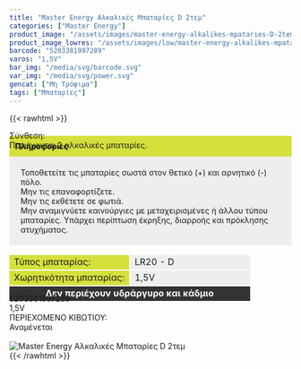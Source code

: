 ```yaml
---
title: "Master Energy Αλκαλικές Μπαταρίες D 2τεμ"
categories: ["Master Energy"]
product_image: "/assets/images/master-energy-alkalikes-mpataries-D-2tem.jpg"
product_image_lowres: "/assets/images/low/master-energy-alkalikes-mpataries-D-2tem.jpg"
barcode: "5203381997289"
varos: "1,5V"
bar_img: "/media/svg/barcode.svg"
var_img: "/media/svg/power.svg"
gencat: ["Μη Τρόφιμα"]
tags: ["Μπαταρίες"]
---
```

{{< rawhtml >}}
<div class="product">
  <div id="sistatika">Σύνθεση:</div>
  <div class="alltext">Περιέχονται 2 αλκαλικές μπαταρίες.<br></div>
  <div class="alltext" style="margin-top:-25px">
    <p style="background: #d5e03c;padding:10px;margin: 0;"><b>Πληροφορίες</b></p>
    <p style="padding: 20px;background: #eee;margin: 0;">Τοποθετείτε τις μπαταρίες σωστά στον θετικό (+) και αρνητικό
      (-) πόλο.<br>Μην τις επαναφορτίζετε.<br>Μην τις εκθέτετε σε φωτιά.<br>Μην αναμιγνύετε καινούργιες με
      μεταχειρισμένες ή άλλου τύπου μπαταρίες. Υπάρχει περίπτωση έκρηξης, διαρροής και πρόκλησης ατυχήματος.</p>
    <table
      style="border-collapse: separate;width: -webkit-fill-available;margin: 15px -2px -15px -2px;table-layout: fixed;"
      border="0" cellpadding="10px">
      <tbody>
        <tr>
          <td style="background-color: #d5e03c;width: 50%;">Τύπος μπαταρίας:</td>
          <td style="background-color: #eeeeee;">LR20 - D</td>
        </tr>
        <tr>
          <td style="background-color: #d5e03c;">Χωρητικότητα μπαταρίας:</td>
          <td style="background-color: #eeeeee;">1,5V</td>
        </tr>
        <tr>
          <td style="background-color: #333333; text-align: center;" colspan="2"><span
              style="color: #ffffff;"><strong>Δεν περιέχουν υδράργυρο και κάδμιο</strong></span></td>
        </tr>
      </tbody>
    </table>
  </div>
  <div id="barcode">
    <div id="barimage1"></div><span id="bartext">5203381997289</span>
  </div>
  <div id="varos">
    <div id="powerimage">
    </div><span id="varostext">1,5V</span>
  </div>
  <div id="kivotio">ΠΕΡΙΕΧΟΜΕΝΟ ΚΙΒΩΤΙΟΥ:<br>Αναμένεται</div><br>
  <div class="pimg"><img alt="Master Energy Αλκαλικές Μπαταρίες D 2τεμ" title="Master Energy Αλκαλικές Μπαταρίες D 2τεμ"
      src="/assets/images/master-energy-alkalikes-mpataries-D-2tem.jpg"></div>
</div>
{{< /rawhtml >}}